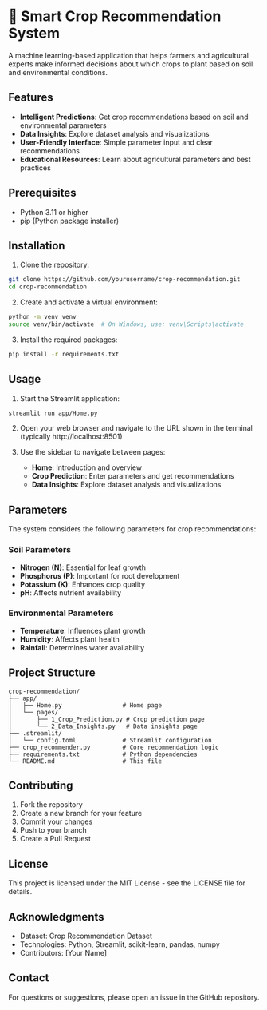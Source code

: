 # 🌱 Smart Crop Recommendation System

A machine learning-based application that helps farmers and agricultural experts make informed decisions about which crops to plant based on soil and environmental conditions.

## Features

- **Intelligent Predictions**: Get crop recommendations based on soil and environmental parameters
- **Data Insights**: Explore dataset analysis and visualizations
- **User-Friendly Interface**: Simple parameter input and clear recommendations
- **Educational Resources**: Learn about agricultural parameters and best practices

## Prerequisites

- Python 3.11 or higher
- pip (Python package installer)

## Installation

1. Clone the repository:
```bash
git clone https://github.com/yourusername/crop-recommendation.git
cd crop-recommendation
```

2. Create and activate a virtual environment:
```bash
python -m venv venv
source venv/bin/activate  # On Windows, use: venv\Scripts\activate
```

3. Install the required packages:
```bash
pip install -r requirements.txt
```

## Usage

1. Start the Streamlit application:
```bash
streamlit run app/Home.py
```

2. Open your web browser and navigate to the URL shown in the terminal (typically http://localhost:8501)

3. Use the sidebar to navigate between pages:
   - **Home**: Introduction and overview
   - **Crop Prediction**: Enter parameters and get recommendations
   - **Data Insights**: Explore dataset analysis and visualizations

## Parameters

The system considers the following parameters for crop recommendations:

### Soil Parameters
- **Nitrogen (N)**: Essential for leaf growth
- **Phosphorus (P)**: Important for root development
- **Potassium (K)**: Enhances crop quality
- **pH**: Affects nutrient availability

### Environmental Parameters
- **Temperature**: Influences plant growth
- **Humidity**: Affects plant health
- **Rainfall**: Determines water availability

## Project Structure

```
crop-recommendation/
├── app/
│   ├── Home.py                 # Home page
│   └── pages/
│       ├── 1_Crop_Prediction.py # Crop prediction page
│       └── 2_Data_Insights.py   # Data insights page
├── .streamlit/
│   └── config.toml             # Streamlit configuration
├── crop_recommender.py         # Core recommendation logic
├── requirements.txt            # Python dependencies
└── README.md                   # This file
```

## Contributing

1. Fork the repository
2. Create a new branch for your feature
3. Commit your changes
4. Push to your branch
5. Create a Pull Request

## License

This project is licensed under the MIT License - see the LICENSE file for details.

## Acknowledgments

- Dataset: Crop Recommendation Dataset
- Technologies: Python, Streamlit, scikit-learn, pandas, numpy
- Contributors: [Your Name]

## Contact

For questions or suggestions, please open an issue in the GitHub repository. 